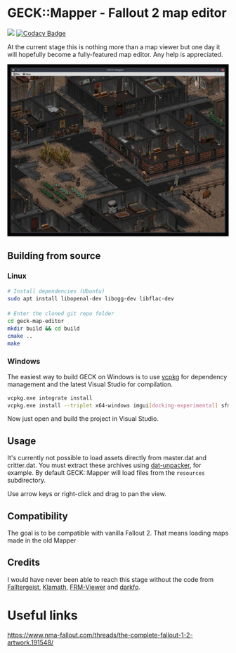 # GECK::Mapper - Fallout 2 map editor

![](https://github.com/JanSimek/geck-map-editor/workflows/Build/badge.svg) [![Codacy Badge](https://app.codacy.com/project/badge/Grade/50b6611a3e2246c6b07282f87aa5940a)](https://www.codacy.com/gh/JanSimek/geck-map-editor/dashboard?utm_source=github.com&utm_medium=referral&utm_content=JanSimek/geck-map-editor&utm_campaign=Badge_Grade)

At the current stage this is nothing more than a map viewer but one day it will hopefully become a fully-featured map editor. Any help is appreciated.

![Screenshot](https://github.com/JanSimek/geck-map-editor/blob/master/screenshot.jpg "Screenshot")

## Building from source

### Linux

```bash
# Install dependencies (Ubuntu)
sudo apt install libopenal-dev libogg-dev libflac-dev

# Enter the cloned git repo folder
cd geck-map-editor
mkdir build && cd build
cmake ..
make
```

### Windows

The easiest way to build GECK on Windows is to use [vcpkg](https://vcpkg.io/) for dependency management and the latest Visual Studio for compilation.

```bash
vcpkg.exe integrate install
vcpkg.exe install --triplet x64-windows imgui[docking-experimental] sfml imgui-sfml
```

Now just open and build the project in Visual Studio.

## Usage

It's currently not possible to load assets directly from master.dat and critter.dat. You must extract these archives using [dat-unpacker](https://github.com/falltergeist/dat-unpacker), for example. By default GECK::Mapper will load files from the `resources` subdirectory.

Use arrow keys or right-click and drag to pan the view.

## Compatibility

The goal is to be compatible with vanilla Fallout 2. That means loading maps made in the old Mapper

## Credits

I would have never been able to reach this stage without the code from [Falltergeist](https://github.com/falltergeist/falltergeist/), [Klamath](https://github.com/adamkewley/klamath), [FRM-Viewer](https://github.com/Primagen/Fallout-FRM-Viewer) and [darkfo](https://github.com/darkf/darkfo).

# Useful links

https://www.nma-fallout.com/threads/the-complete-fallout-1-2-artwork.191548/
